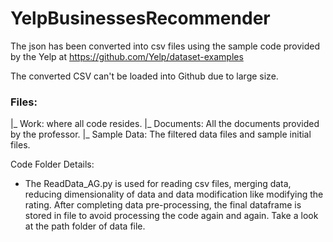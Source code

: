 # YelpBusinessesRecommender

The json has been converted into csv files using the sample code provided by the Yelp at https://github.com/Yelp/dataset-examples

The converted CSV can't be loaded into Github due to large size.

### Files:
|\_ Work: where all code resides.
|\_ Documents: All the documents provided by the professor.
|\_ Sample Data: The filtered data files and sample initial files. 

Code Folder Details:
- The ReadData\_AG.py is used for reading csv files, merging data, reducing dimensionality of data and data modification like modifying the rating. After completing data pre-processing, the final dataframe is stored in file to avoid processing the code again and again. Take a look at the path folder of data file. 
